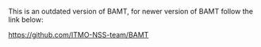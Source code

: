 This is an outdated version of BAMT, for newer version of BAMT follow the link below:

https://github.com/ITMO-NSS-team/BAMT
